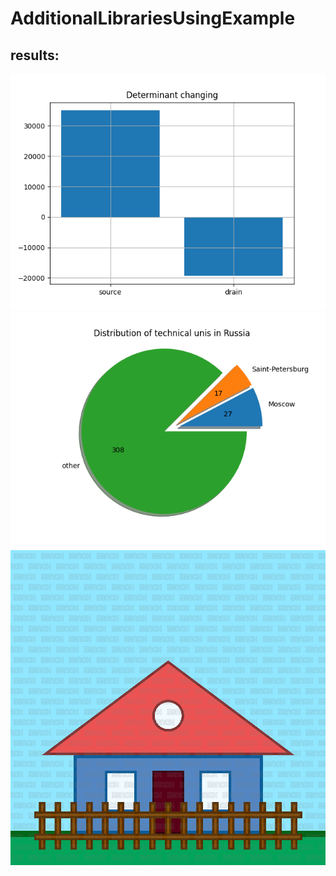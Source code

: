 # AdditionalLibrariesUsingExample
## results:
![PNG Image](image/determinant_chaning.png)
![PNG Image](image/distribution_of_thechical_unis_in_Russia.png)
![PNG Image](image/home.png)